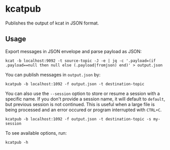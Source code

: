 # kcatpub
Publishes the output of kcat in JSON format.

## Usage
Export messages in JSON envelope and parse payload as JSON:
```shell
kcat -b localhost:9092 -t source-topic -J -e | jq -c '.payload=(if .payload==null then null else (.payload|fromjson) end)' > output.json
```
You can publish messages in `output.json` by:
```shell
kcatpub -b localhost:1092 -f output.json -t destination-topic
```

You can also use the `--session` option to store or resume a session with a specific name. If you don't provide a session name, it will default to `default`, but previous session is not continued. 
This is useful when a large file is being processed and an error occured or program interrupted with `CTRL+C`.
```shell
kcatpub -b localhost:1092 -f output.json -t destination-topic -s my-session
```

To see available options, run:
```shell
kcatpub -h
```
